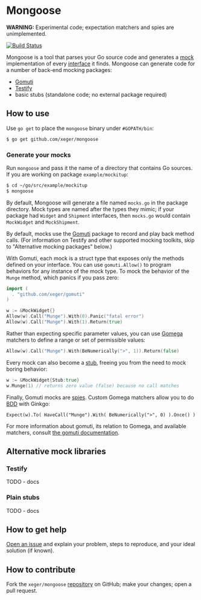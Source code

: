 # Mongoose

**WARNING:** Experimental code; expectation matchers and spies are unimplemented. 

[![Build Status](https://travis-ci.org/xeger/mongoose.png)](https://travis-ci.org/xeger/mongoose)

Mongoose is a tool that parses your Go source code and generates a [mock](https://en.wikipedia.org/wiki/Mock_object) implementation of every [interface](https://gobyexample.com/interfaces) it finds. Mongoose can generate code for a number of back-end mocking packages:

 * [Gomuti](https://github.com/xeger/gomuti)
 * [Testify](https://github.com/stretchr/testify)
 * basic stubs (standalone code; no external package required)

## How to use

Use `go get` to place the `mongoose` binary under `#GOPATH/bin`:

```bash
$ go get github.com/xeger/mongoose
```
### Generate your mocks

Run `mongoose` and pass it the name of a directory that contains Go sources. If you are working on package `example/mockitup`:

```bash
$ cd ~/go/src/example/mockitup
$ mongoose
```

By default, Mongoose will generate a file named `mocks.go` in the package directory. Mock types are named after the types they mimic;
if your package had `Widget` and `Shipment` interfaces, then `mocks.go` would contain `MockWidget` and `MockShipment`.

By default, mocks use the [Gomuti](https://github.com/xeger/gomuti) package to record and play back method calls. (For information on Testify and other supported mocking toolkits, skip to "Alternative mocking packages" below.)

With Gomuti, each mock is a struct type that exposes only the methods defined on your interface. You can use `gomuti.Allow()` to program behaviors for any instance of the mock type. To mock the behavior of the `Munge` method, which panics if you pass zero:
```go
import (
  . "github.com/xeger/gomuti"
)

w := &MockWidget{}
Allow(w).Call("Munge").With(0).Panic("fatal error")
Allow(w).Call("Munge").With(1).Return(true)
```

Rather than expecting specific parameter values, you can use [Gomega](https://github.com/onsi/gomega) matchers to define a range or set of permissible values:

```go
Allow(w).Call("Munge").With(BeNumerically(">", 1)).Return(false)
```

Every mock can also become a [stub](http://martinfowler.com/articles/mocksArentStubs.html#TheDifferenceBetweenMocksAndStubs), freeing you from the need to mock boring behavior:

```go
w := &MockWidget{Stub:true}
w.Munge(1) // returns zero value (false) because no call matches
```

Finally, Gomuti mocks are [spies](https://robots.thoughtbot.com/spy-vs-spy). Custom Gomega matchers allow you to do [BDD](https://en.wikipedia.org/wiki/Behavior-driven_development) with Ginkgo:
```
Expect(w).To( HaveCall("Munge").With( BeNumerically(">", 0) ).Once() )
```

For more information about gomuti, its relation to Gomega, and available matchers, consult [the gomuti documentation](https://github.com/xeger/gomuti).

## Alternative mock libraries

### Testify

TODO - docs

### Plain stubs

TODO - docs

## How to get help

[Open an issue](https://github.com/xeger/mongoose/issues/new) and explain your problem, steps to reproduce, and your ideal solution (if known).

## How to contribute

Fork the `xeger/mongoose` [repository](https://github.com/xeger/mongoose) on GitHub; make your changes; open a pull request.
